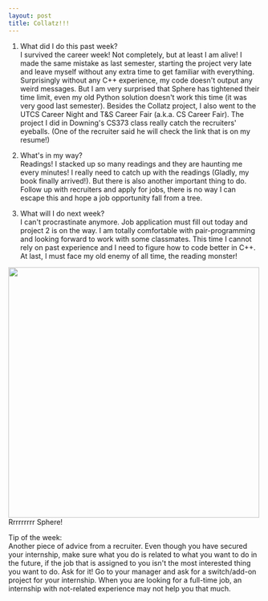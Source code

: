 ```yaml
---
layout: post
title: Collatz!!!
---
```

1. What did I do this past week?  
I survived the career week! Not completely, but at least I am alive! I made the same mistake as last semester, starting the project very late and leave myself without any extra time to get familiar with everything. Surprisingly without any C++ experience, my code doesn't output any weird messages. But I am very surprised that Sphere has tightened their time limit, even my old Python solution doesn't work this time (it was very good last semester). Besides the Collatz project, I also went to the UTCS Career Night and T&S Career Fair (a.k.a. CS Career Fair). The project I did in Downing's CS373 class really catch the recruiters' eyeballs. (One of the recruiter said he will check the link that is on my resume!)  

2. What's in my way?  
Readings! I stacked up so many readings and they are haunting me every minutes! I really need to catch up with the readings (Gladly, my book finally arrived!). But there is also another important thing to do. Follow up with recruiters and apply for jobs, there is no way I can escape this and hope a job opportunity fall from a tree.  

3. What will I do next week?  
I can't procrastinate anymore. Job application must fill out today and project 2 is on the way. I am totally comfortable with pair-programming and looking forward to work with some classmates. This time I cannot rely on past experience and I need to figure how to code better in C++. At last, I must face my old enemy of all time, the reading monster!  

<img src="https://memecrunch.com/meme/1ANYZ/why-u-do-dis/image.png" width="500"> 
Rrrrrrrrr Sphere!

Tip of the week:  
Another piece of advice from a recruiter. Even though you have secured your internship, make sure what you do is related to what you want to do in the future, if the job that is assigned to you isn't the most interested thing you want to do. Ask for it! Go to your manager and ask for a switch/add-on project for your internship. When you are looking for a full-time job, an internship with not-related experience may not help you that much.  
